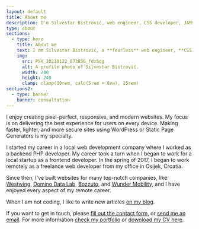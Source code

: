 ```yaml
---
layout: default
title: About me
description: I'm Silvestar Bistrović, web engineer, CSS developer, JAMstack enthusiast, WordPress theme specialist, author of UI Dev Newsletter, and founder of CSS Auditors.
type: about
sections:
  - type: hero
    title: About me
    text: I am Silvestar Bistrović, a **fearless** web engineer, **CSS developer**, JAMstack enthusiast, WordPress theme specialist, author of the [UI Dev Newsletter](/side-projects/ui-dev-newsletter/), and founder of [CSS Auditors](https://css-auditors.com/).
    img:
      src: PSX_20210122_073856_fdz5qg
      alt: A profile photo of Silvestar Bistrović.
      width: 240
      height: 240
      clamp: clamp(10rem, calc(5rem + 8vw), 15rem)
sections2:
  - type: banner
    banner: consultation
---
```


I enjoy creating pixel-perfect, responsive, and modern websites. My focus is on delivering the best experience for users on every device. Making faster, lighter, and more secure sites using WordPress or Static Page Generators is my specialty.

I started my career in a local web development company where I worked as a backend PHP developer. My career took a turn when I began to work for a local startup as a frontend developer. In the spring of 2017, I began to work remotely as a freelance web developer from my office in Osijek, Croatia.

Since then, I've built websites for many top-notch companies, like [Westwing](https://www.westwing.com/), [Domino Data Lab](https://domino.ai/), [Bozzuto](https://www.bozzuto.com/), and [Wunder Mobility](https://www.wundermobility.com/), and I have enjoyed every aspect of my remote career.

When I am not coding, I like to write new articles [on my blog](/articles/).

If you want to get in touch, please [fill out the contact form](/contact/), or [send me an email](mailto:me@silvestar.codes).
For more information [check my portfolio](/portfolio/) or [download my CV here](/silvestar-bistrovic-cv.pdf).
